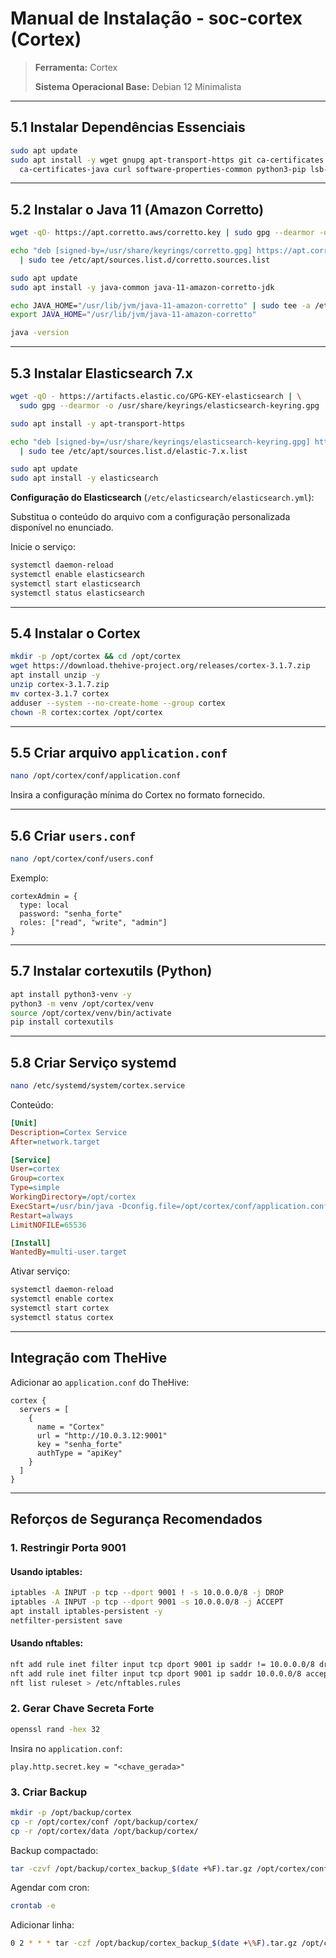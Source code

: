 # Manual de Instalação - soc-cortex (Cortex)

>**Ferramenta:** Cortex
>
>**Sistema Operacional Base:** Debian 12 Minimalista

---

## 5.1 Instalar Dependências Essenciais

```bash
sudo apt update
sudo apt install -y wget gnupg apt-transport-https git ca-certificates \
  ca-certificates-java curl software-properties-common python3-pip lsb-release
```

---

## 5.2 Instalar o Java 11 (Amazon Corretto)

```bash
wget -qO- https://apt.corretto.aws/corretto.key | sudo gpg --dearmor -o /usr/share/keyrings/corretto.gpg

echo "deb [signed-by=/usr/share/keyrings/corretto.gpg] https://apt.corretto.aws stable main" \
  | sudo tee /etc/apt/sources.list.d/corretto.sources.list

sudo apt update
sudo apt install -y java-common java-11-amazon-corretto-jdk

echo JAVA_HOME="/usr/lib/jvm/java-11-amazon-corretto" | sudo tee -a /etc/environment
export JAVA_HOME="/usr/lib/jvm/java-11-amazon-corretto"

java -version
```

---

## 5.3 Instalar Elasticsearch 7.x

```bash
wget -qO - https://artifacts.elastic.co/GPG-KEY-elasticsearch | \
  sudo gpg --dearmor -o /usr/share/keyrings/elasticsearch-keyring.gpg

sudo apt install -y apt-transport-https

echo "deb [signed-by=/usr/share/keyrings/elasticsearch-keyring.gpg] https://artifacts.elastic.co/packages/7.x/apt stable main" \
  | sudo tee /etc/apt/sources.list.d/elastic-7.x.list

sudo apt update
sudo apt install -y elasticsearch
```

**Configuração do Elasticsearch** (`/etc/elasticsearch/elasticsearch.yml`):

Substitua o conteúdo do arquivo com a configuração personalizada disponível no enunciado.

Inicie o serviço:

```bash
systemctl daemon-reload
systemctl enable elasticsearch
systemctl start elasticsearch
systemctl status elasticsearch
```

---

## 5.4 Instalar o Cortex

```bash
mkdir -p /opt/cortex && cd /opt/cortex
wget https://download.thehive-project.org/releases/cortex-3.1.7.zip
apt install unzip -y
unzip cortex-3.1.7.zip
mv cortex-3.1.7 cortex
adduser --system --no-create-home --group cortex
chown -R cortex:cortex /opt/cortex
```

---

## 5.5 Criar arquivo `application.conf`

```bash
nano /opt/cortex/conf/application.conf
```

Insira a configuração mínima do Cortex no formato fornecido.

---

## 5.6 Criar `users.conf`

```bash
nano /opt/cortex/conf/users.conf
```

Exemplo:

```hocon
cortexAdmin = {
  type: local
  password: "senha_forte"
  roles: ["read", "write", "admin"]
}
```

---

## 5.7 Instalar cortexutils (Python)

```bash
apt install python3-venv -y
python3 -m venv /opt/cortex/venv
source /opt/cortex/venv/bin/activate
pip install cortexutils
```

---

## 5.8 Criar Serviço systemd

```bash
nano /etc/systemd/system/cortex.service
```

Conteúdo:

```ini
[Unit]
Description=Cortex Service
After=network.target

[Service]
User=cortex
Group=cortex
Type=simple
WorkingDirectory=/opt/cortex
ExecStart=/usr/bin/java -Dconfig.file=/opt/cortex/conf/application.conf -cp "/opt/cortex/lib/*" org.thp.cortex.Cortex
Restart=always
LimitNOFILE=65536

[Install]
WantedBy=multi-user.target
```

Ativar serviço:

```bash
systemctl daemon-reload
systemctl enable cortex
systemctl start cortex
systemctl status cortex
```

---

## Integração com TheHive

Adicionar ao `application.conf` do TheHive:

```hocon
cortex {
  servers = [
    {
      name = "Cortex"
      url = "http://10.0.3.12:9001"
      key = "senha_forte"
      authType = "apiKey"
    }
  ]
}
```

---

## Reforços de Segurança Recomendados

### 1. Restringir Porta 9001

#### Usando iptables:

```bash
iptables -A INPUT -p tcp --dport 9001 ! -s 10.0.0.0/8 -j DROP
iptables -A INPUT -p tcp --dport 9001 -s 10.0.0.0/8 -j ACCEPT
apt install iptables-persistent -y
netfilter-persistent save
```

#### Usando nftables:

```bash
nft add rule inet filter input tcp dport 9001 ip saddr != 10.0.0.0/8 drop
nft add rule inet filter input tcp dport 9001 ip saddr 10.0.0.0/8 accept
nft list ruleset > /etc/nftables.rules
```

### 2. Gerar Chave Secreta Forte

```bash
openssl rand -hex 32
```

Insira no `application.conf`:

```hocon
play.http.secret.key = "<chave_gerada>"
```

### 3. Criar Backup

```bash
mkdir -p /opt/backup/cortex
cp -r /opt/cortex/conf /opt/backup/cortex/
cp -r /opt/cortex/data /opt/backup/cortex/
```

Backup compactado:

```bash
tar -czvf /opt/backup/cortex_backup_$(date +%F).tar.gz /opt/cortex/conf /opt/cortex/data
```

Agendar com cron:

```bash
crontab -e
```

Adicionar linha:

```bash
0 2 * * * tar -czf /opt/backup/cortex_backup_$(date +\%F).tar.gz /opt/cortex/conf /opt/cortex/data
```
